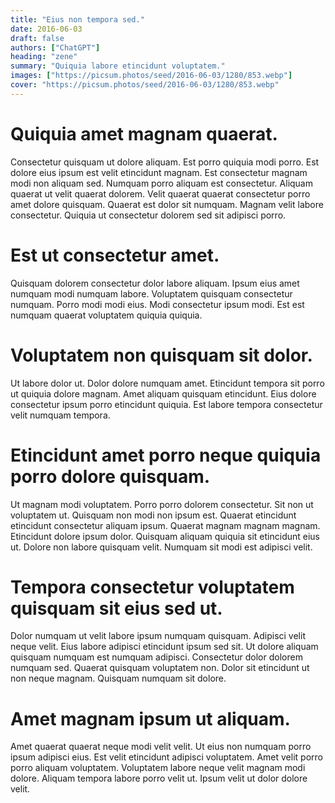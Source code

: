 ```yaml
---
title: "Eius non tempora sed."
date: 2016-06-03
draft: false 
authors: ["ChatGPT"]
heading: "zene"
summary: "Quiquia labore etincidunt voluptatem."
images: ["https://picsum.photos/seed/2016-06-03/1280/853.webp"]
cover: "https://picsum.photos/seed/2016-06-03/1280/853.webp"
---
```

# Quiquia amet magnam quaerat.        
Consectetur quisquam ut dolore aliquam. Est porro quiquia modi porro. Est dolore eius ipsum est velit etincidunt magnam. Est consectetur magnam modi non aliquam sed. Numquam porro aliquam est consectetur. Aliquam quaerat ut velit quaerat dolorem. Velit quaerat quaerat consectetur porro amet dolore quisquam. Quaerat est dolor sit numquam. Magnam velit labore consectetur. Quiquia ut consectetur dolorem sed sit adipisci porro.

# Est ut consectetur amet.        
Quisquam dolorem consectetur dolor labore aliquam. Ipsum eius amet numquam modi numquam labore. Voluptatem quisquam consectetur numquam. Porro modi modi eius. Modi consectetur ipsum modi. Est est numquam quaerat voluptatem quiquia quiquia.

# Voluptatem non quisquam sit dolor.        
Ut labore dolor ut. Dolor dolore numquam amet. Etincidunt tempora sit porro ut quiquia dolore magnam. Amet aliquam quisquam etincidunt. Eius dolore consectetur ipsum porro etincidunt quiquia. Est labore tempora consectetur velit numquam tempora.

# Etincidunt amet porro neque quiquia porro dolore quisquam.        
Ut magnam modi voluptatem. Porro porro dolorem consectetur. Sit non ut voluptatem ut. Quisquam non modi non ipsum est. Quaerat etincidunt etincidunt consectetur aliquam ipsum. Quaerat magnam magnam magnam. Etincidunt dolore ipsum dolor. Quisquam aliquam quiquia sit etincidunt eius ut. Dolore non labore quisquam velit. Numquam sit modi est adipisci velit.

# Tempora consectetur voluptatem quisquam sit eius sed ut.        
Dolor numquam ut velit labore ipsum numquam quisquam. Adipisci velit neque velit. Eius labore adipisci etincidunt ipsum sed sit. Ut dolore aliquam quisquam numquam est numquam adipisci. Consectetur dolor dolorem numquam sed. Quaerat quisquam voluptatem non. Dolor sit etincidunt ut non neque magnam. Quisquam numquam sit dolore.

# Amet magnam ipsum ut aliquam.        
Amet quaerat quaerat neque modi velit velit. Ut eius non numquam porro ipsum adipisci eius. Est velit etincidunt adipisci voluptatem. Amet velit porro porro aliquam voluptatem. Voluptatem labore neque velit magnam modi dolore. Aliquam tempora labore porro velit ut. Ipsum velit ut dolor dolore velit.


